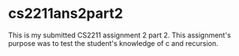 # cs2211ans2part2
This is my submitted CS2211 assignment 2 part 2. This assignment's purpose was to test the student's knowledge of c and recursion.
